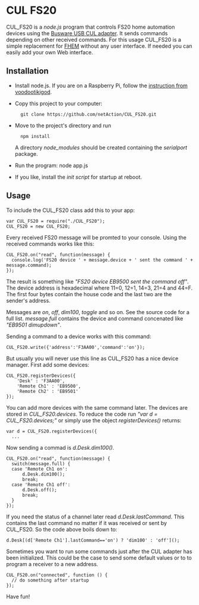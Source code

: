 CUL FS20
========

CUL_FS20 is a *node.js* program that controls FS20 home automation devices using the [Busware USB CUL adapter](http://busware.de/tiki-index.php?page=CUL). It sends commands depending on other received commands. For this usage CUL_FS20 is a simple replacement for [FHEM](http://fhem.de/) without any user interface. If needed you can easily add your own Web interface.


Installation
------------

-	Install node.js. If you are on a Raspberry Pi, follow the [instruction from voodootikigod](https://github.com/voodootikigod/node-serialport).
- Copy this project to your computer:

		git clone https://github.com/netAction/CUL_FS20.git
- Move to the project's directory and run

		npm install

	A directory *node_modules* should be created containing the *serialport* package.
- Run the program:
		node app.js
- If you like, install the *init script* for startup at reboot.


Usage
-----

To include the CUL_FS20 class add this to your app:

	var CUL_FS20 = require("./CUL_FS20");
	CUL_FS20 = new CUL_FS20;

Every received FS20 message will be promted to your console. Using the received commands works like this:

	CUL_FS20.on("read", function(message) {
	  console.log('FS20 device ' + message.device + ' sent the command ' + message.command);
	});

The result is something like *"FS20 device EB9500 sent the command off"*. The device address is hexadecimal where 11=0, 12=1, 14=3, 21=4 and 44=F. The first four bytes contain the house code and the last two are the sender's address.

Messages are *on*, *off*, *dim100*, *toggle* and so on. See the source code for a full list. *message.full* contains the device and command concenated like *"EB9501 dimupdown"*.

Sending a command to a device works with this command:

	CUL_FS20.write({'address':'F3AA00','command':'on'});

But usually you will never use this line as CUL_FS20 has a nice device manager. First add some devices:

	CUL_FS20.registerDevices({
		'Desk' : 'F3AA00',
		'Remote Ch1' : 'EB9500',
		'Remote Ch2' : 'EB9501'
	});

You can add more devices with the same command later. The devices are stored in *CUL_FS20.devices*. To reduce the code run *"var d = CUL_FS20.devices;"* or simply use the object *registerDevices()* returns:

	var d = CUL_FS20.registerDevices({
	  ...

Now sending a commad is *d.Desk.dim100()*.

	CUL_FS20.on("read", function(message) {
	  switch(message.full) {
      case 'Remote Ch1 on':
	      d.Desk.dim100();
	      break;
      case 'Remote Ch1 off':
	      d.Desk.off();
	      break;
	  }
	});

If you need the status of a channel later read *d.Desk.lastCommand*. This contains the last command no matter if it was received or sent by CUL_FS20. So the code above boils down to:

	d.Desk[(d['Remote Ch1'].lastCommand=='on') ? 'dim100' : 'off']();

Sometimes you want to run some commands just after the CUL adapter has been initialized. This could be the case to send some default values or to to program a receiver to a new address.

	CUL_FS20.on("connected", function () {
	  // do something after startup
	});

Have fun!
